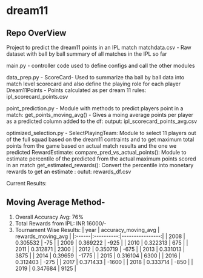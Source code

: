 # dream11
## Repo OverView
Project to predict the dream11 points in an IPL match
matchdata.csv - Raw dataset with ball by ball summary of all matches in the IPL so far

main.py - controller code used to define configs and call the other modules

data_prep.py - ScoreCard- Used to summarize tha ball by ball data into match level scorecard and also define the playing role for each player
	       Dream11Points - Points calculated as per dream 11 rules: ipl_scorecard_points.csv

point_prediction.py - Module with methods to predict players point in a match:
		get_points_moving_avg() - Gives a moing average points per player as a predicted column added to the df: output: ipl_scorecard_points_avg.csv

optimized_selection.py - SelectPlayingTeam: Module to select 11 players out of the full squad based on the dream11 contraints and to get maximum total points from the game 				 based on actual match results and the one we predicted
			 RewardEstimate: compare_pred_vs_actual_points(): Module to estimate percentile of the predicted from the actual maximum points scored in an match
			 		 get_estimated_rewards(): Convert the percentile into monetary rewards to get an estimate : outut: rewards_df.csv
			 		
Current Results: 

## Moving Average Method-

1. Overall Accuracy Avg: 76%
2. Total Rewards from IPL: INR 16000/-
3. Tournament Wise Results: 
| year | accuracy_moving_avg | rewards_moving_avg |
|:------|:----------:|----------------:|
| 2008 | 0.305532 | -75            |
| 2009 | 0.369222 | -925           |
| 2010 | 0.322313 | 675            |
| 2011 | 0.312871 | 2300           |
| 2012 | 0.350719 | -675           |
| 2013 | 0.331013 | 3875           |
| 2014 | 0.39659  | -1775          |
| 2015 | 0.316104 | 6300           |
| 2016 | 0.312403 | -275           |
| 2017 | 0.371433 | -1600          |
| 2018 | 0.333714 | -850           |
| 2019 | 0.347684 | 9125           |




					
			  		


